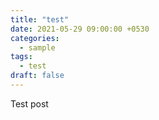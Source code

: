 ```yaml
---
title: "test"
date: 2021-05-29 09:00:00 +0530
categories:
  - sample
tags:
  - test
draft: false
---
```


Test post
